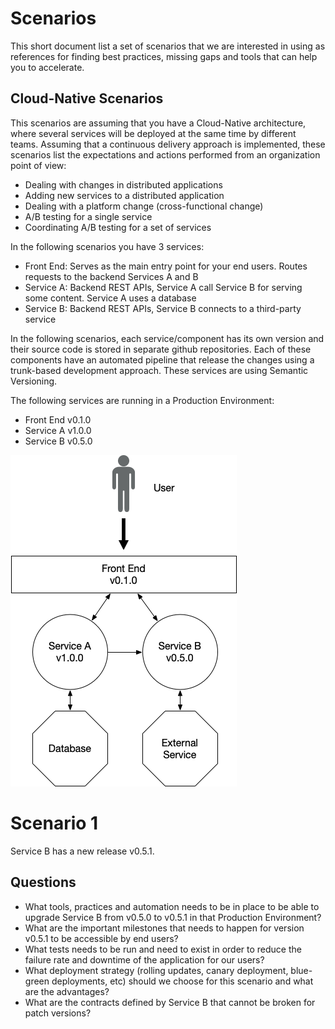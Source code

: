 # Scenarios

This short document list a set of scenarios that we are interested in using as references for finding best practices, missing gaps and tools that can help you to accelerate.

## Cloud-Native Scenarios
This scenarios are assuming that you have a Cloud-Native architecture, where several services will be deployed at the same time by different teams. 
Assuming that a continuous delivery approach is implemented, these scenarios list the expectations and actions performed from an organization point of view:

- Dealing with changes in distributed applications
- Adding new services to a distributed application
- Dealing with a platform change (cross-functional change) 
- A/B testing for a single service
- Coordinating A/B testing for a set of services


In the following scenarios you have 3 services: 
- Front End: Serves as the main entry point for your end users. Routes requests to the backend Services A and B
- Service A: Backend REST APIs, Service A call Service B for serving some content. Service A uses a database
- Service B: Backend REST APIs, Service B connects to a third-party service


In the following scenarios, each service/component has its own version and their source code is stored in separate github repositories. 
Each of these components have an automated pipeline that release the changes using a trunk-based development approach. 
These services are using Semantic Versioning.

The following services are running in a Production Environment:

- Front End v0.1.0
- Service A v1.0.0
- Service B v0.5.0

![Services](services.png)

# Scenario 1

Service B has a new release v0.5.1.

## Questions
- What tools, practices and automation needs to be in place to be able to upgrade Service B from v0.5.0 to v0.5.1 in that Production Environment? 
- What are the important milestones that needs to happen for version v0.5.1 to be accessible by end users?
- What tests needs to be run and need to exist in order to reduce the failure rate and downtime of the application for our users? 
- What deployment strategy (rolling updates, canary deployment, blue-green deployments, etc) should we choose for this scenario and what are the advantages?
- What are the contracts defined by Service B that cannot be broken for patch versions? 





